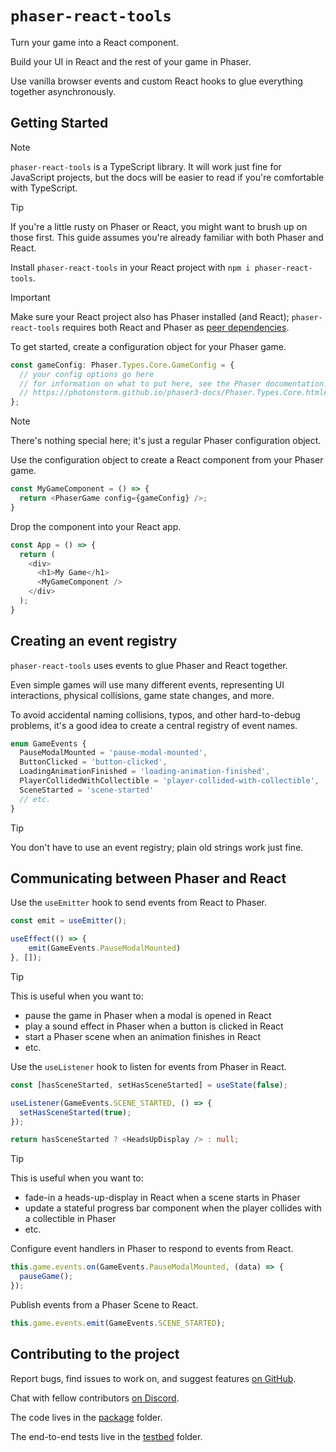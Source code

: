# `phaser-react-tools`

Turn your game into a React component.

Build your UI in React and the rest of your game in Phaser.

Use vanilla browser events and custom React hooks to glue everything together asynchronously.

## Getting Started

> [!NOTE]
> `phaser-react-tools` is a TypeScript library.
> It will work just fine for JavaScript projects, but the docs will be easier to read if you're comfortable with TypeScript.

> [!TIP]
> If you're a little rusty on Phaser or React, you might want to brush up on those first.
> This guide assumes you're already familiar with both Phaser and React.

Install `phaser-react-tools` in your React project with `npm i phaser-react-tools`.

> [!IMPORTANT]
> Make sure your React project also has Phaser installed (and React);
> `phaser-react-tools` requires both React and Phaser as [peer dependencies](https://nodejs.org/en/blog/npm/peer-dependencies/).

To get started, create a configuration object for your Phaser game.

```typescript jsx
const gameConfig: Phaser.Types.Core.GameConfig = {
  // your config options go here
  // for information on what to put here, see the Phaser documentation:
  // https://photonstorm.github.io/phaser3-docs/Phaser.Types.Core.html#.GameConfig__anchor
};
```

> [!NOTE]
> There's nothing special here; it's just a regular Phaser configuration object.

Use the configuration object to create a React component from your Phaser game.

```typescript jsx
const MyGameComponent = () => {
  return <PhaserGame config={gameConfig} />;
}
```

Drop the component into your React app.

```typescript jsx
const App = () => {
  return (
	<div>
	  <h1>My Game</h1>
	  <MyGameComponent />
	</div>
  );
}
```

## Creating an event registry

`phaser-react-tools` uses events to glue Phaser and React together.

Even simple games will use many different events, representing UI interactions, physical collisions, game state changes, and more.

To avoid accidental naming collisions, typos, and other hard-to-debug problems, it's a good idea to create a central registry of event names.

```typescript
enum GameEvents {
  PauseModalMounted = 'pause-modal-mounted',
  ButtonClicked = 'button-clicked',
  LoadingAnimationFinished = 'loading-animation-finished',
  PlayerCollidedWithCollectible = 'player-collided-with-collectible',
  SceneStarted = 'scene-started'
  // etc.
}
```

> [!TIP]
> You don't have to use an event registry; plain old strings work just fine.

## Communicating between Phaser and React

Use the `useEmitter` hook to send events from React to Phaser.

```typescript jsx
const emit = useEmitter();

useEffect(() => {
	emit(GameEvents.PauseModalMounted)
}, []);
```

> [!TIP]
> This is useful when you want to:
> - pause the game in Phaser when a modal is opened in React
> - play a sound effect in Phaser when a button is clicked in React
> - start a Phaser scene when an animation finishes in React
> - etc.

Use the `useListener` hook to listen for events from Phaser in React.


```typescript jsx
const [hasSceneStarted, setHasSceneStarted] = useState(false);

useListener(GameEvents.SCENE_STARTED, () => {
  setHasSceneStarted(true);
});

return hasSceneStarted ? <HeadsUpDisplay /> : null;
```

> [!TIP]
> This is useful when you want to:
> - fade-in a heads-up-display in React when a scene starts in Phaser
> - update a stateful progress bar component when the player collides with a collectible in Phaser
> - etc.

Configure event handlers in Phaser to respond to events from React.

```typescript
this.game.events.on(GameEvents.PauseModalMounted, (data) => {
  pauseGame();
});
```

Publish events from a Phaser Scene to React.

```typescript
this.game.events.emit(GameEvents.SCENE_STARTED);
```

## Contributing to the project

Report bugs, find issues to work on, and suggest features [on GitHub](https://github.com/benrosen/phaser-react-tools/issues).

Chat with fellow contributors [on Discord](https://discord.gg/jKzEuh5BzZ).

The code lives in the [package](./package) folder.

The end-to-end tests live in the [testbed](./testbed) folder.
